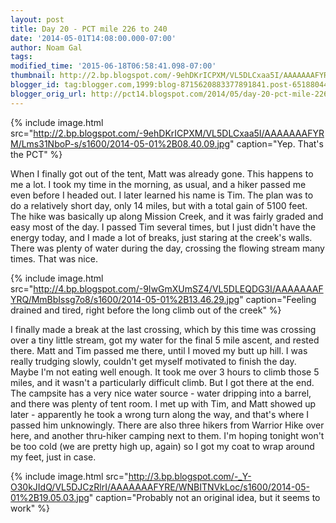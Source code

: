 ```yaml
---
layout: post
title: Day 20 - PCT mile 226 to 240
date: '2014-05-01T14:08:00.000-07:00'
author: Noam Gal
tags:
modified_time: '2015-06-18T06:58:41.098-07:00'
thumbnail: http://2.bp.blogspot.com/-9ehDKrICPXM/VL5DLCxaa5I/AAAAAAAFYRM/Lms31NboP-s/s72-c/2014-05-01%2B08.40.09.jpg
blogger_id: tag:blogger.com,1999:blog-8715620883377891841.post-6518804499382004976
blogger_orig_url: http://pct14.blogspot.com/2014/05/day-20-pct-mile-226-to-240.html
---
```

{% include image.html src="http://2.bp.blogspot.com/-9ehDKrICPXM/VL5DLCxaa5I/AAAAAAAFYRM/Lms31NboP-s/s1600/2014-05-01%2B08.40.09.jpg" caption="Yep. That's the PCT" %}

When I finally got out of the tent, Matt was already gone. This happens to me a lot. I took my time in the morning, as usual, and a hiker passed me even before I headed out. I later learned his name is Tim. The plan was to do a relatively short day, only 14 miles, but with a total gain of 5100 feet. The hike was basically up along Mission Creek, and it was fairly graded and easy most of the day. I passed Tim several times, but I just didn't have the energy today, and I made a lot of breaks, just staring at the creek's walls. There was plenty of water during the day, crossing the flowing stream many times. That was nice.

{% include image.html src="http://4.bp.blogspot.com/-9IwGmXUmSZ4/VL5DLEQDG3I/AAAAAAAFYRQ/MmBbIssg7o8/s1600/2014-05-01%2B13.46.29.jpg" caption="Feeling drained and tired, right before the long climb out of the creek" %}

I finally made a break at the last crossing, which by this time was crossing over a tiny little stream, got my water for the final 5 mile ascent, and rested there. Matt and Tim passed me there, until I moved my butt up hill. I was really trudging slowly, couldn't get myself motivated to finish the day. Maybe I'm not eating well enough. It took me over 3 hours to climb those 5 miles, and it wasn't a particularly difficult climb. But I got there at the end. The campsite has a very nice water source - water dripping into a barrel, and there was plenty of tent room. I met up with Tim, and Matt showed up later - apparently he took a wrong turn along the way, and that's where I passed him unknowingly. There are also three hikers from Warrior Hike over here, and another thru-hiker camping next to them. I'm hoping tonight won't be too cold (we are pretty high up, again) so I got my coat to wrap around my feet, just in case.

{% include image.html src="http://3.bp.blogspot.com/-_Y-O30kJIdQ/VL5DJCzRlrI/AAAAAAAFYRE/WNBITNVkLoc/s1600/2014-05-01%2B19.05.03.jpg" caption="Probably not an original idea, but it seems to work" %}
